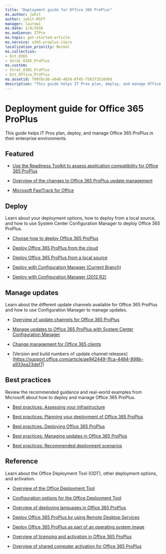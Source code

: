 ```yaml
---
title: "Deployment guide for Office 365 ProPlus"
ms.author: jwhit
author: jwhit-MSFT
manager: laurawi
ms.date: 1/9/2018
ms.audience: ITPro
ms.topic: get-started-article
ms.service: o365-proplus-itpro
localization_priority: Normal
ms.collection:
- Ent_O365
- Strat_O365_ProPlus
ms.custom:
- Strat_O365_ProPlus
- Ent_Office_ProPlus
ms.assetid: f99f8cd0-e648-4834-8f45-f5637351899d
description: "This guide helps IT Pros plan, deploy, and manage Office 365 ProPlus in their enterprise environments."
---
```


# Deployment guide for Office 365 ProPlus

 This guide helps IT Pros plan, deploy, and manage Office 365 ProPlus in their enterprise environments.
  
## Featured

 - [Use the Readiness Toolkit to assess application compatibility for Office 365 ProPlus](use-the-readiness-toolkit-to-assess-application-compatibility-for-office-365-pro.md)
  
- [Overview of the changes to Office 365 ProPlus update management](overview-of-the-upcoming-changes-to-office-365-proplus-update-management.md)
  
- [Microsoft FastTrack for Office](http://fasttrack.microsoft.com/office)
  
## Deploy

Learn about your deployment options, how to deploy from a local source, and how to use System Center Configuration Manager to deploy Office 365 ProPlus. 

- [Choose how to deploy Office 365 ProPlus](choose-how-to-deploy-office-365-proplus.md)



- [Deploy Office 365 ProPlus from the cloud](deploy-office-365-proplus-from-the-cloud.md)

- [Deploy Office 365 ProPlus from a local source](deploy-office-365-proplus-from-a-local-source.md)

- [Deploy with Configuration Manager (Current Branch)](https://docs.microsoft.com/en-us/sccm/sum/deploy-use/manage-office-365-proplus-updates)

- [Deploy with Configuration Manager (2012 R2)](deploy-office-365-proplus-with-system-center-configuration-manager.md)



## Manage updates

Learn about the different update channels available for Office 365 ProPlus and how to use Configuration Manager to manage updates. 


- [Overview of update channels for Office 365 ProPlus](overview-of-update-channels-for-office-365-proplus.md)

- [Manage updates to Office 365 ProPlus with System Center Configuration Manager](manage-updates-to-office-365-proplus-with-system-center-configuration-manager.md)

- [Change management for Office 365 clients](change-management-for-office-365-clients.md)

- [Version and build numbers of update channel releases] (https://support.office.com/article/ae942449-1fca-4484-898b-a933ea23def7)


## Best practices

Review the recommended guidance and real-world examples from Microsoft about how to deploy and manage Office 365 ProPlus.

- [Best practices: Assessing your infrastructure](best-practices/best-practices-assessing-your-infrastructure.md)

- [Best practices: Planning your deployment of Office 365 ProPlus](best-practices/best-practices-planning-your-deployment-of-office-365-proplus.md)

- [Best practices: Deploying Office 365 ProPlus](best-practices/best-practices-deploying-office-365-proplus.md)
 
- [Best practices: Managing updates in Office 365 ProPlus](best-practices/best-practices-managing-updates-in-office-365-proplus.md)

- [Best practices: Recommended deployment scenarios](best-practices/best-practices-recommended-deployment-scenarios.md)

 
## Reference

Learn about the Office Deployment Tool (ODT), other deployment options, and activation.

- [Overview of the Office Deployment Tool](overview-of-the-office-2016-deployment-tool.md)

- [Configuration options for the Office Deployment Tool](configuration-options-for-the-office-2016-deployment-tool.md)

- [Overview of deploying languages in Office 365 ProPlus](overview-of-deploying-languages-in-office-365-proplus.md)

- [Deploy Office 365 ProPlus by using Remote Desktop Services](deploy-office-365-proplus-by-using-remote-desktop-services.md)

- [Deploy Office 365 ProPlus as part of an operating system image](deploy-office-365-proplus-as-part-of-an-operating-system-image.md)

- [Overview of licensing and activation in Office 365 ProPlus](overview-of-licensing-and-activation-in-office-365-proplus.md)

- [Overview of shared computer activation for Office 365 ProPlus](overview-of-shared-computer-activation-for-office-365-proplus.md)
